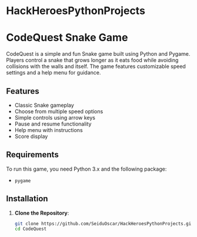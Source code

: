 # HackHeroesPythonProjects
# CodeQuest Snake Game

CodeQuest is a simple and fun Snake game built using Python and Pygame. Players control a snake that grows longer as it eats food while avoiding collisions with the walls and itself. The game features customizable speed settings and a help menu for guidance.

## Features

- Classic Snake gameplay
- Choose from multiple speed options
- Simple controls using arrow keys
- Pause and resume functionality
- Help menu with instructions
- Score display

## Requirements

To run this game, you need Python 3.x and the following package:

- `pygame`

## Installation

1. **Clone the Repository**:
   ```bash
   git clone https://github.com/SeiduOscar/HackHeroesPythonProjects.git
   cd CodeQuest

